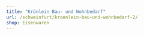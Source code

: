```yaml
---
title: "Krönlein Bau- und Wohnbedarf"
url: /schweinfurt/kroenlein-bau-und-wohnbedarf-2/
shop: Eisenwaren
---
```

